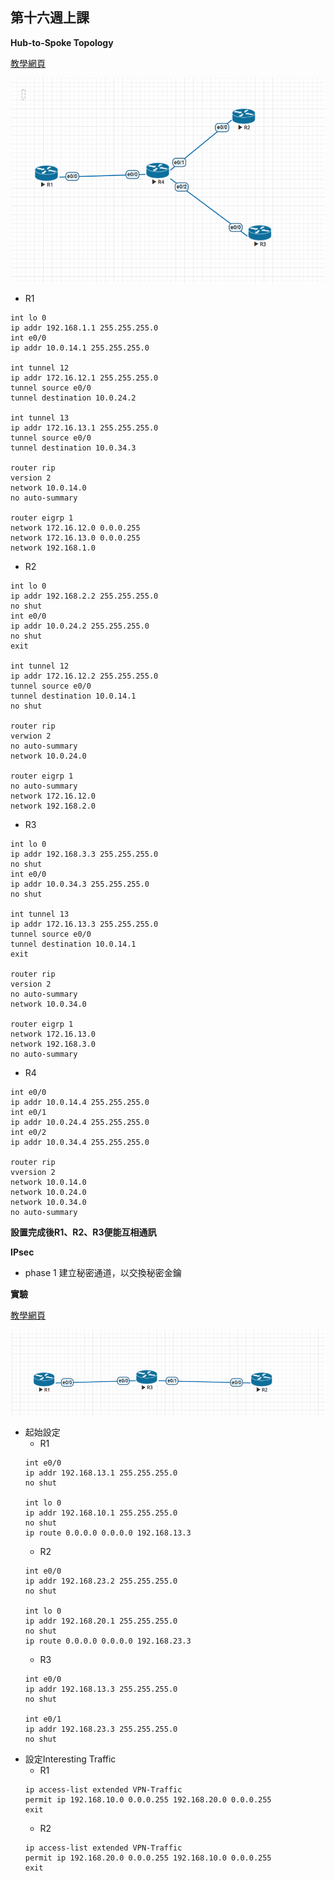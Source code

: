 ## 第十六週上課

**Hub-to-Spoke Topology**

[教學網頁]("https://www.jannet.hk/zh-Hant/post/generic-routing-encapsulation-gre/")

![](1.PNG)

- R1
```
int lo 0
ip addr 192.168.1.1 255.255.255.0
int e0/0
ip addr 10.0.14.1 255.255.255.0

int tunnel 12
ip addr 172.16.12.1 255.255.255.0
tunnel source e0/0
tunnel destination 10.0.24.2

int tunnel 13
ip addr 172.16.13.1 255.255.255.0
tunnel source e0/0
tunnel destination 10.0.34.3

router rip 
version 2 
network 10.0.14.0
no auto-summary

router eigrp 1 
network 172.16.12.0 0.0.0.255
network 172.16.13.0 0.0.0.255
network 192.168.1.0
```

- R2
```
int lo 0
ip addr 192.168.2.2 255.255.255.0
no shut
int e0/0
ip addr 10.0.24.2 255.255.255.0
no shut
exit

int tunnel 12
ip addr 172.16.12.2 255.255.255.0
tunnel source e0/0
tunnel destination 10.0.14.1
no shut

router rip 
verwion 2
no auto-summary
network 10.0.24.0

router eigrp 1 
no auto-summary
network 172.16.12.0
network 192.168.2.0
```

- R3
```
int lo 0
ip addr 192.168.3.3 255.255.255.0
no shut
int e0/0
ip addr 10.0.34.3 255.255.255.0
no shut

int tunnel 13
ip addr 172.16.13.3 255.255.255.0
tunnel source e0/0
tunnel destination 10.0.14.1
exit

router rip 
version 2
no auto-summary
network 10.0.34.0

router eigrp 1
network 172.16.13.0
network 192.168.3.0
no auto-summary
```

- R4
```
int e0/0
ip addr 10.0.14.4 255.255.255.0
int e0/1
ip addr 10.0.24.4 255.255.255.0
int e0/2
ip addr 10.0.34.4 255.255.255.0

router rip 
vversion 2
network 10.0.14.0
network 10.0.24.0
network 10.0.34.0
no auto-summary
```
**設置完成後R1、R2、R3便能互相通訊**

**IPsec**

- phase 1 建立秘密通道，以交換秘密金鑰

**實驗**

[教學網頁]("https://www.jannet.hk/zh-Hant/post/internet-protocol-security-ipsec/")

![](2.PNG)

- 起始設定
    - R1
    ```
    int e0/0
    ip addr 192.168.13.1 255.255.255.0
    no shut

    int lo 0
    ip addr 192.168.10.1 255.255.255.0
    no shut
    ip route 0.0.0.0 0.0.0.0 192.168.13.3
    ```
    - R2
    ```
    int e0/0
    ip addr 192.168.23.2 255.255.255.0
    no shut

    int lo 0
    ip addr 192.168.20.1 255.255.255.0
    no shut
    ip route 0.0.0.0 0.0.0.0 192.168.23.3
    ```
    - R3
    ```
    int e0/0
    ip addr 192.168.13.3 255.255.255.0
    no shut

    int e0/1
    ip addr 192.168.23.3 255.255.255.0
    no shut
    ```
- 設定Interesting Traffic
    - R1
    ```
    ip access-list extended VPN-Traffic
    permit ip 192.168.10.0 0.0.0.255 192.168.20.0 0.0.0.255
    exit
    ```
    - R2
    ```
    ip access-list extended VPN-Traffic
    permit ip 192.168.20.0 0.0.0.255 192.168.10.0 0.0.0.255
    exit
    ```
